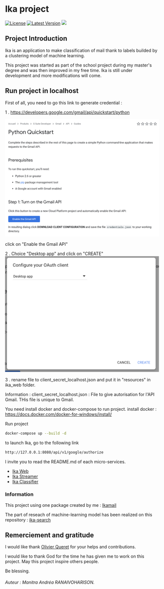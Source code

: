# Ika project
[![License](https://img.shields.io/badge/License-Apache%202.0-blue.svg)](https://opensource.org/licenses/Apache-2.0)
[![Latest Version](https://img.shields.io/pypi/pyversions/Markdown.svg)]()
[![](https://images.microbadger.com/badges/version/robertbeal/markdown-link-checker.svg)](https://microbadger.com/images/robertbeal/markdown-link-checker "Get your own version badge on microbadger.com")


## Project Introduction
Ika is an application to make classification of mail thank to labels builded by a clustering model of machine learning.

This project was started as part of the school project during my master's degree and was then improved in my free time.
Ika is still under development and more modifications will come.

## Run project in localhost

First of all, you need to go this link to generate credential :

1 . https://developers.google.com/gmail/api/quickstart/python

![Python Quickstart](docs/images/python_quickstart.png)

click on "Enable the Gmail API"

2 . Choice "Desktop app" and click on "CREATE"
![Generate Json](docs/images/python_quickstart_generate_json.png)

3 . rename file to client_secret_localhost.json and put it in "resources" in ika_web folder.

Information : client_secret_localhost.json : File to give autorisation for l'API Gmail. THis file is unique to Gmail.

You need install docker and docker-compose to run project.
install docker : https://docs.docker.com/docker-for-windows/install/

Run project
```bash
docker-compose up --build -d
```

to launch Ika, go to the following link
```bash
http://127.0.0.1:8080/api/v1/google/authorize
```

I invite you to read the README.md of each micro-services.

- [Ika Web](ika_web/README.md)
- [Ika Streamer](ika_streamer/README.md)
- [Ika Classifier](ika_classifier/README.md)

### Information
This project using one package created by me : [Ikamail](https://pypi.org/project/ikamail/)

The part of reseach of machine-learning model has been realized on this repository : [ika-search](https://github.com/Harisonm/ika-research) 

## Remerciement and gratitude
I would like thank <a href="https://github.com/LorgneSchilooch">Olivier Queret</a> for your helps and contributions.

I would like to thank God for the time he has given me to work on this project. May this project inspire others people.

Be blessing.

###### Auteur : *Manitra Andréa RANAIVOHARISON*. 
